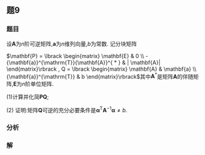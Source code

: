 ## 题9
### 题目
设$\mathbf{A}$为$n$阶可逆矩阵,$\mathbf{a}$为$n$维列向量,$b$为常数. 记分块矩阵

$\mathbf{P} = \lbrack \begin{matrix} \mathbf{E} & 0 \\ - {\mathbf{a}}^{\mathrm{T}}{\mathbf{A}}^{ * } & | \mathbf{A}| \end{matrix}\rbrack , Q = \lbrack \begin{matrix} \mathbf{A} & \mathbf{a} \\ {\mathbf{a}}^{\mathrm{T}} & b \end{matrix}\rbrack$其中${\mathbf{A}}^{ * }$是矩阵$\mathbf{A}$的伴随矩阵,$\mathbf{E}$为$n$阶单位矩阵.

(1)计算并化简$\mathbf{{PQ}}$;

(2) 证明:矩阵$\mathbf{Q}$可逆的充分必要条件是${\mathbf{\alpha }}^{\mathrm{T}}{\mathbf{A}}^{-1}\mathbf{\alpha } \neq b$.
### 分析

### 解